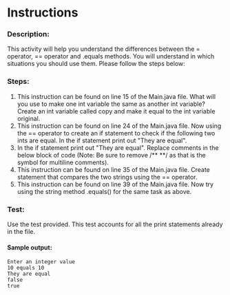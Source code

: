 # Instructions

### Description:
This activity will help you understand the differences between the = operator, == operator and .equals methods. You will understand in which situations you should use them.
Please follow the steps below:

### Steps:
1. This instruction can be found on line 15 of the Main.java file. What will you use to make one int variable the same as another int variable? Create an int variable called copy and make it equal to the int variable original.
2. This instruction can be found on line 24 of the Main.java file. Now using the == operator to create an if statement to check if the following two ints are equal. In the if statement print out "They are equal".
3. In the if statement print out "They are equal". Replace comments in the below block of code (Note: Be sure to remove /** **/ as that is the symbol for multiline comments).
4. This instruction can be found on line 35 of the Main.java file. Create statement that compares the two strings using the == operator.
5. This instruction can be found on line 39 of the Main.java file. Now try using the string method .equals() for the same task as above.


### Test:
Use the test provided. This test accounts for all the print statements already in the file.

#### Sample output:
```
Enter an integer value
10 equals 10
They are equal
false
true
```